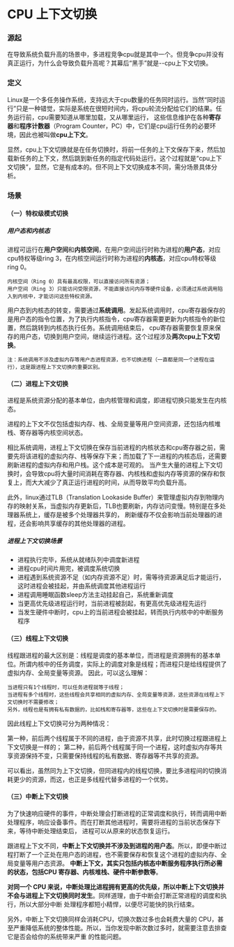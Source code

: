 # CPU 上下文切换

### 源起
在导致系统负载升高的场景中，多进程竞争cpu就是其中一个。但竞争cpu并没有真正运行，为什么会导致负载升高呢？其幕后“黑手”就是--cpu上下文切换。


### 定义
Linux是一个多任务操作系统，支持远大于cpu数量的任务同时运行。当然“同时运行”只是一种错觉，实际是系统在很短时间内，将cpu轮流分配给它们的结果。任务运行前，cpu需要知道从哪里加载，又从哪里运行，
这些信息维护在各种**寄存器**和**程序计数器**（Program Counter，PC）中，它们是cpu运行任务的必要环境，因此也被叫做**cpu上下文**。

显然，cpu上下文切换就是在任务切换时，将前一任务的上下文保存下来，然后加载新任务的上下文，然后跳到新任务的指定代码处运行。这个过程就是“cpu上下文切换”，显然，它是有成本的。但不同上下文切换成本不同，需分场景具体分析。


### 场景

#### （一）特权级模式切换
##### 用户态和内核态
  进程可运行在**用户空间**和**内核空间**，在用户空间运行时称为进程的**用户态**，对应cpu特权等级ring 3，在内核空间运行时称为进程的**内核态**，对应cpu特权等级ring 0。
  
    内核空间（Ring 0）具有最高权限，可以直接访问所有资源；
    用户空间（Ring 3）只能访问受限资源，不能直接访问内存等硬件设备，必须通过系统调用陷入到内核中，才能访问这些特权资源。
  
  用户态到内核态的转变，需要通过**系统调用**。发起系统调用时，cpu寄存器保存的是用户态的指令位置，为了执行内核指令，cpu寄存器需要更新为内核指令的新位置，然后跳转到内核态执行任务。系统调用结束后，
  cpu寄存器需要恢复原来保存的用户态，切换到用户空间，继续运行进程。这个过程涉及**两次cpu上下文切换**。
  
    注：系统调用不涉及虚拟内存等用户态进程资源，也不切换进程（一直都是同一个进程在运行），这是跟进程上下文切换的重要区别。
  
  
#### （二）进程上下文切换
  进程是系统资源分配的基本单位，由内核管理和调度，即进程切换只能发生在内核态。
  
  进程的上下文不仅包括虚拟内存、栈、全局变量等用户空间资源，还包括内核堆栈、寄存器等内核空间状态。
  
  相比系统调用，进程上下文切换在保存当前进程的内核状态和cpu寄存器之前，需要先将该进程的虚拟内存、栈等保存下来；而加载了下一进程的内核态后，还需要刷新进程的虚拟内存和用户栈。这个成本是可观的。
  当产生大量的进程上下文切换时，会导致cpu将大量时间消耗在寄存器、内核栈和虚拟内存等资源的保存和恢复上，而大大减少了真正运行进程的时间，从而导致平均负载升高。
  
  此外，linux通过TLB（Translation Lookaside Buffer）来管理虚拟内存到物理内存的映射关系，当虚拟内存更新后，TLB也要刷新，内存访问变慢。特别是在多处理器系统上，缓存是被多个处理器共享的，
  刷新缓存不仅会影响当前处理器的进程，还会影响共享缓存的其他处理器的进程。
  
##### 进程上下文切换场景
* 进程执行完毕，系统从就绪队列中调度新进程
* 进程cpu时间片用完，被调度系统切换
* 进程遇到系统资源不足（如内存资源不足）时，需等待资源满足后才能运行，这时进程会被挂起，并由系统调度其他进程运行
* 进程调用睡眠函数sleep方法主动挂起自己，系统重新调度
* 当更高优先级进程运行时，当前进程被刮起，有更高优先级进程先运行
* 当发生硬件中断时，cpu上的当前进程会被挂起，转而执行内核中的中断服务程序


#### （三）线程上下文切换
  线程跟进程的最大区别是：线程是调度的基本单位，而进程是资源拥有的基本单位。所谓内核中的任务调度，实际上的调度对象是线程；而进程只是给线程提供了虚拟内存、全局变量等资源。
  因此，可以这么理解：
  
    当进程只有1个线程时，可以任务进程就等于线程；
    当进程有多个线程时，这些线程会共享相同的虚拟内存、全局变量等资源，这些资源在线程上下文切换时不需要修改；
    另外，线程也是有拥有私有数据的，比如栈和寄存器等，这些在上下文切换时是需要保存的。
    
  因此线程上下文切换可分为两种情况：
  
  第一种，前后两个线程属于不同的进程，由于资源不共享，此时切换过程跟进程上下文切换是一样的；
  第二种，前后两个线程属于同一个进程，这时虚拟内存等共享资源保持不变，只需要保持线程的私有数据、寄存器等不共享的资源。
  
  可以看出，虽然同为上下文切换，但同进程内的线程切换，要比多进程间的切换消耗更少的资源，而这，也正是多线程代替多进程的一个优势。

#### （三）中断上下文切换
  为了快速响应硬件的事件，中断处理会打断进程的正常调度和执行，转而调用中断处理程序，响应设备事件。而在打断其他进程时，需要将进程的当前状态保存下来，等待中断处理结束后，
  进程可以从原来的状态恢复运行。
  
  跟进程上下文不同，**中断上下文切换并不涉及到进程的用户态**。所以，即便中断过程打断了一个正处在用户态的进程，也不需要保存和恢复这个进程的虚拟内存、全局变量等用户态资源。
  **中断上下文，其实只包括内核态中断服务程序执行所必需的状态，包括CPU 寄存器、内核堆栈、硬件中断参数等**。

  **对同一个 CPU 来说，中断处理比进程拥有更高的优先级，所以中断上下文切换并不会与进程上下文切换同时发生**。同样道理，由于中断会打断正常进程的调度和执行，所以大部分中断
  处理程序都短小精悍，以便尽可能快的执行结束。

  另外，中断上下文切换同样会消耗CPU，切换次数过多也会耗费大量的 CPU，甚至严重降低系统的整体性能。所以，当你发现中断次数过多时，就需要注意去排查它是否会给你的系统带来严重
  的性能问题。

